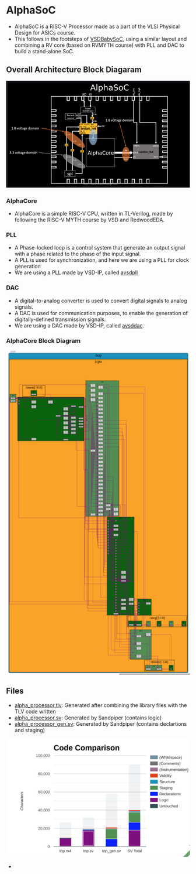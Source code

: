 # AlphaSoC
- AlphaSoC is a RISC-V Processor made as a part of the VLSI Physical Design for ASICs course.
- This follows in the footsteps of [VSDBabySoC](https://github.com/manili/VSDBabySoC), using a similar layout and combining a RV core (based on RVMYTH course) with PLL and DAC to build a stand-alone SoC.

## Overall Architecture Block Diagaram

![AlphaSoC](images/Diagram.png)


### AlphaCore 
- AlphaCore is a simple RISC-V CPU, written in TL-Verilog, made by following the RISC-V MYTH course by VSD and RedwoodEDA.

### PLL
- A Phase-locked loop is a control system that generate an output signal with a phase related to the phase of the input signal.
- A PLL is used for synchronization, and here we are using a PLL for clock generation
- We are using a PLL made by VSD-IP, called [avsdpll](https://github.com/vsdip/rvmyth_avsdpll_interface)

### DAC
- A digital-to-analog converter is used to convert digital signals to analog signals.
- A DAC is used for communication purposes, to enable the generation of digitally-defined transmission signals.
- We are using a DAC made by VSD-IP, called [avsddac](https://github.com/vsdip/rvmyth_avsddac_interface).

### AlphaCore Block Diagram

![Block Diagram](images/block_diagram.png)

## Files
- [alpha_processor.tlv](src/module/alpha_processor.tlv): Generated after combining the library files with the TLV code written
- [alpha_processor.sv](src/module/alpha_processor.sv): Generated by Sandpiper (contains logic)
- [alpha_processor_gen.sv](src/module/alpha_processor_gen.sv): Generated by Sandpiper (contains declartions and staging)

![Code Comparision](images/code_comparision.png)

- 
